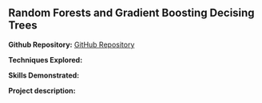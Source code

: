 ## Random Forests and Gradient Boosting Decising Trees

**Github Repository:** [GitHub Repository](https://github.com/drewc747/machine-learning-examples/tree/master/random_forests_gbdt)

**Techniques Explored:** 

**Skills Demonstrated:** 

**Project description:** 

